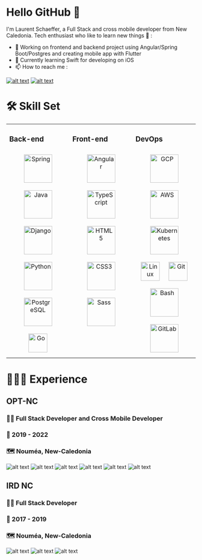 # Hello GitHub 👋

I'm Laurent Schaeffer, a Full Stack and cross mobile developer from New Caledonia. Tech enthusiast who like to learn new things 🌱 :

- 🔭 Working on frontend and backend project using Angular/Spring Boot/Postgres and creating mobile app with Flutter
- 🌱 Currently learning Swift for developing on iOS
- 📫 How to reach me :

[![alt text][Linkedin]](https://www.linkedin.com/in/laurent-schaeffer-b1174a173/)
[![alt text][Gmail]](mailto:laurent.schaeffer313@gmail.com)

# 🛠 Skill Set
 
<table><tr><td valign="top" width="33%">



### Back-end  
<div align="center">  
<img style="margin: 10px" src="https://profilinator.rishav.dev/skills-assets/springio-icon.svg" alt="Spring" height="75" />  
<img style="margin: 10px" src="https://profilinator.rishav.dev/skills-assets/java-original-wordmark.svg" alt="Java" height="75" />  
<img style="margin: 10px" src="https://profilinator.rishav.dev/skills-assets/django-original.svg" alt="Django" height="75" />  
<img style="margin: 10px" src="https://profilinator.rishav.dev/skills-assets/python-original.svg" alt="Python" height="75" />  
<img style="margin: 10px" src="https://profilinator.rishav.dev/skills-assets/postgresql-original-wordmark.svg" alt="PostgreSQL" height="75" /> 
<img style="margin: 10px" src="https://profilinator.rishav.dev/skills-assets/go-original.svg" alt="Go" height="50" />  
</div>

</td><td valign="top" width="33%">



### Front-end  
<div align="center">  
<img style="margin: 10px" src="https://profilinator.rishav.dev/skills-assets/angularjs-original.svg" alt="Angular" height="75" />  
<img style="margin: 10px" src="https://profilinator.rishav.dev/skills-assets/typescript-original.svg" alt="TypeScript" height="75" />  
<img style="margin: 10px" src="https://profilinator.rishav.dev/skills-assets/html5-original-wordmark.svg" alt="HTML5" height="75" />  
<img style="margin: 10px" src="https://profilinator.rishav.dev/skills-assets/css3-original-wordmark.svg" alt="CSS3" height="75" />  
<img style="margin: 10px" src="https://profilinator.rishav.dev/skills-assets/sass-original.svg" alt="Sass" height="75" />  
</div>

</td><td valign="top" width="33%">



### DevOps  
<div align="center">  
<img style="margin: 10px" src="https://profilinator.rishav.dev/skills-assets/google_cloud-icon.svg" alt="GCP" height="75" />  
<img style="margin: 10px" src="https://profilinator.rishav.dev/skills-assets/amazonwebservices-original-wordmark.svg" alt="AWS" height="75" />  
<img style="margin: 10px" src="https://profilinator.rishav.dev/skills-assets/kubernetes-icon.svg" alt="Kubernetes" height="75" />  
<img style="margin: 10px" src="https://profilinator.rishav.dev/skills-assets/linux-original.svg" alt="Linux" height="50" />  
<img style="margin: 10px" src="https://profilinator.rishav.dev/skills-assets/git-scm-icon.svg" alt="Git" height="50" />  
<img style="margin: 10px" src="https://profilinator.rishav.dev/skills-assets/gnu_bash-icon.svg" alt="Bash" height="75" />  
<img style="margin: 10px" src="https://profilinator.rishav.dev/skills-assets/gitlab.svg" alt="GitLab" height="75" />  
</div>

</td></tr></table>  

# 🧔🏻‍♂️ Experience

## **OPT-NC**

### 👨‍💻 **Full Stack Developer and Cross Mobile Developer**

### 📆 2019 - 2022

### 🗺 Nouméa, New-Caledonia

![alt text][Spring] ![alt text][Java] ![alt text][Postgres] ![alt text][Angular] ![alt text][Typescript] ![alt text][Ionic]


## **IRD NC**

### 👨‍💻 **Full Stack Developer**

### 📆 2017 - 2019

### 🗺 Nouméa, New-Caledonia

![alt text][Django]
![alt text][Python]
![alt text][Postgres]

<!-- Image -->
[Greetings]: https://rishavanand.github.io/static/images/greetings.gif "Greetings"

[Linkedin]: https://img.shields.io/badge/linkedin-%230077B5.svg?&style=for-the-badge&logo=linkedin&logoColor=white "Linkedin"

[Gmail]: https://img.shields.io/badge/Gmail-D14836?style=for-the-badge&logo=gmail&logoColor=white "Gmail"

[NodeJS]: https://img.shields.io/badge/node.js%20-%2343853D.svg?&style=for-the-badge&logo=node.js&logoColor=white "NodeJs"

[Angular]: https://img.shields.io/badge/angular-%23DD0031.svg?style=for-the-badge&logo=angular "Angular"

[Typescript]: https://img.shields.io/badge/TypeScript-007ACC?style=for-the-badge&logo=typescript&logoColor=white "Typescript"

[Ionic]: https://img.shields.io/badge/Ionic-3880FF?style=for-the-badge&logo=ionic&logoColor=white "Ionic"

[Spring]: https://img.shields.io/badge/spring%20-%236DB33F.svg?&style=for-the-badge&logo=spring&logoColor=white "Spring"

[Java]: https://img.shields.io/badge/Java-ED8B00?style=for-the-badge&logo=java&logoColor=white "Java"

[Postgres]: https://img.shields.io/badge/PostgreSQL-316192?style=for-the-badge&logo=postgresql&logoColor=white "Postgres"

[Django]: https://img.shields.io/badge/Django-092E20?style=for-the-badge&logo=django&logoColor=green "Django"

[Python]: https://img.shields.io/badge/python-%233776AB.svg?style=for-the-badge&logo=python&logoColor=%23FFFFFF "Python"

[AWS]: https://img.shields.io/badge/Amazon%20AWS-%23232F3E?logo=amazon-aws&logoColor=white&style=for-the-badge "AWS"

[GCP]: https://img.shields.io/badge/Google_Cloud-4285F4?style=for-the-badge&logo=google-cloud&logoColor=white "Google Cloud Platform"